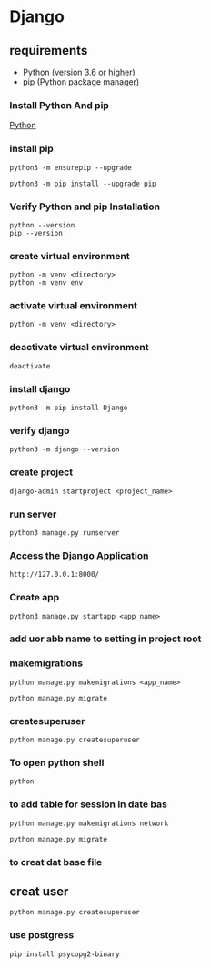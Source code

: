 # Django



## requirements

- Python (version 3.6 or higher)
- pip (Python package manager)

### Install Python And pip
[Python](https://www.python.org/downloads/)

### install pip
```pash
python3 -m ensurepip --upgrade
```
```shell
python3 -m pip install --upgrade pip
```
### Verify Python and pip Installation
```shell
python --version
pip --version
```
### create virtual environment
```shell
python -m venv <directory>
python -m venv env
```
### activate virtual environment
```shell
python -m venv <directory>
```

### deactivate virtual environment
```shell
deactivate
```

### install django
`python3 -m pip install Django`

### verify django
`python3 -m django --version`
### create project
`django-admin startproject <project_name>`

### run server
```shell
python3 manage.py runserver
```

### Access the Django Application
`http://127.0.0.1:8000/`

### Create app
```shell
python3 manage.py startapp <app_name>
``` 

### add uor abb name to setting in project root


### makemigrations
```shell
python manage.py makemigrations <app_name>
```
```shell
python manage.py migrate
```
### createsuperuser 
```shell
python manage.py createsuperuser
```

### To open python shell
```shell
python
```


### to add table for session in date bas
```shell
python manage.py makemigrations network 
```
```shell
python manage.py migrate
```

### to creat dat base file


## creat user
`python manage.py createsuperuser`


### use postgress
```
pip install psycopg2-binary
```
